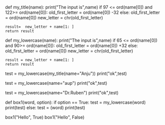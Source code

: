 def my_title(name):
    print("The input is",name)
    if 97 <= ord(name[0]) and 122>= ord(name[0]):
        old_first_letter = ord(name[0]) -32
    else:
        old_first_letter = ord(name[0])
    new_letter = chr(old_first_letter)

    result=  new_letter + name[1: ]
    return result

def my_lowercase(name):
    print("The input is",name)
    if 65 <= ord(name[0]) and 90>= ord(name[0]):
        old_first_letter = ord(name[0]) +32
    else:
        old_first_letter = ord(name[0])
    new_letter = chr(old_first_letter)

    result = new_letter + name[1: ]
    return result


test = my_lowercase(my_title(name="Anju"))
print("ok",test)

test = my_lowercase(name="aup")
print("ok",test)

test = my_lowercase(name="Dr.Ruben")
print("ok",test)

def box1(word, option):
    if option == True:
        test = my_lowercase(word)
        print(test)
    else:
        test = (word)
        print(test)

box1("Hello", True)
box1("Hello", False)


